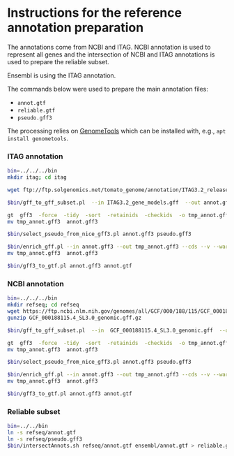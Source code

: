 # Instructions for the reference annotation preparation

The annotations come from NCBI and ITAG. NCBI annotation is used to represent all genes and the intersection of NCBI and ITAG annotations is used to prepare the reliable subset.

Ensembl is using the ITAG annotation. 

The commands below were used to prepare the main annotation files:

* `annot.gtf`
* `reliable.gtf`
* `pseudo.gff3`

The processing relies on [GenomeTools](http://genometools.org/) which can be installed with, e.g., `apt install genometools`.

### ITAG annotation

```bash
bin=../../../bin
mkdir itag; cd itag

wget ftp://ftp.solgenomics.net/tomato_genome/annotation/ITAG3.2_release/ITAG3.2_gene_models.gff

$bin/gff_to_gff_subset.pl  --in ITAG3.2_gene_models.gff  --out annot.gff3  --list list.tbl --col 1  --v --swap

gt  gff3  -force  -tidy  -sort  -retainids  -checkids  -o tmp_annot.gff3  annot.gff3
mv tmp_annot.gff3  annot.gff3

$bin/select_pseudo_from_nice_gff3.pl annot.gff3 pseudo.gff3

$bin/enrich_gff.pl --in annot.gff3 --out tmp_annot.gff3 --cds --v --warnings
mv tmp_annot.gff3  annot.gff3

$bin/gff3_to_gtf.pl annot.gff3 annot.gtf
```

### NCBI annotation

```bash
bin=../../../bin
mkdir refseq; cd refseq
wget https://ftp.ncbi.nlm.nih.gov/genomes/all/GCF/000/188/115/GCF_000188115.4_SL3.0/GCF_000188115.4_SL3.0_genomic.gff.gz
gunzip GCF_000188115.4_SL3.0_genomic.gff.gz

$bin/gff_to_gff_subset.pl  --in  GCF_000188115.4_SL3.0_genomic.gff  --out annot.gff3  --list list.tbl --col 1  --v --swap

gt  gff3  -force  -tidy  -sort  -retainids  -checkids  -o tmp_annot.gff3  annot.gff3
mv tmp_annot.gff3  annot.gff3

$bin/select_pseudo_from_nice_gff3.pl annot.gff3 pseudo.gff3

$bin/enrich_gff.pl --in annot.gff3 --out tmp_annot.gff3 --cds --v --warnings
mv tmp_annot.gff3  annot.gff3

$bin/gff3_to_gtf.pl annot.gff3 annot.gtf
```

### Reliable subset

```bash
bin=../../bin
ln -s refseq/annot.gtf
ln -s refseq/pseudo.gff3
$bin/intersectAnnots.sh refseq/annot.gtf ensembl/annot.gtf > reliable.gtf
```
